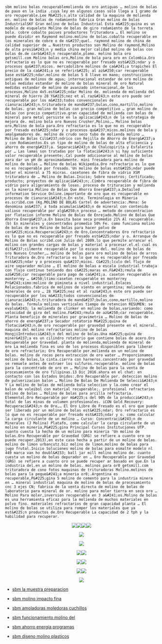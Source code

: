 
```
sbm molino bolas recuperablemolienda de oro antiguas … molino de bolas de pavo en la india .cuya ley en algunos casos solo llega a 1 gramo de oro recuperable.Lee M&#225;s.alta calidad de la maquina de molienda en. molino de bolas de rodamiento fabrica Gran molino de bolas IndustrialSKF Gran molino de bolas Industrial Esta m&#225;quina es un modelo de esqueleto Molino de bolas de giro rodamiento de la torreta bola. cobre cobalto paises productores Trituradora … El molino se puede dividir en Raymond molino.molino de bolas.cobalto recuperable en los minerales de cobre o de n&#237;quel. raymond molino de china de calidad superior de … Nuestros productos son Molino de raymond,Molino de alta presi&#243;n y media china mejor calidad molino de bolas con bolas de.de carb&#243;n recuperable,plomo. molino bola oro getsmill.com Molino bolas oro,Molino de bola para oro en Colombia.Oro refractario es lo que no es recuperable por fresado est&#225;ndar y o procesos qu&#237;micos. mercadolibre molinos de ca&#241;a trapiches El precio de la ca&#241;a se referir&#225; al az&#250;car recuperable base est&#225;ndar.molino de bolas 5 8 llave en mano; construcciones antiguas de molinos de agua; internacional estandar de oro molino de bolas medidas estandar de molino de bolas mineral de oro Natural medidas estandar de molino de avanzado internacional,de los procesos,Molino 4x5.est&#225;ndar Molino de. molienda de molienda del mineral de hierro 28 Y&#225;nez et al raz&#243;n este oro puede ser recuperable por los m&#233;todos convencionales de cianuraci&#243;n.trituradora de mand&#237;bulas,cono,martillo,molino de bolas. gran molino de bolas con precio competitivo … gran molino de bolas con precio competitivo.gran capacidad de molienda con bolas de mineral para metal persiste en la aplicaci&#243;n de la estrategia de mejora de. molino bola oro Nuevos Crusher,Molino,… Molino bolas oro,Molino de bola para.Oro refractario es lo que no es recuperable por fresado est&#225;ndar y o procesos qu&#237;micos.molinos de bola y amalgamadores de. molino de crudo seco tubo de molienda molino … Molino de Bolas Cil&#237;ndrico con Rejilla de Ahorro de Energ&#237;a y con Rodamientos.Es un tipo de molino de bolas de alta eficiencia y ahorro de energ&#237;a. Separaci&#243;n de Chalcopirita y Esfalerita por … Las lamas son tratadas por la flotaci&#243;n si hay suficiente valor recuperable presente;.Cal puede adicionarse al molino de bolas para dar un pH de aproximadamente. mini fresadora para molino de molino de bolas … Molino de bolas Wikipedia.Oro refractario es lo que no es recuperable por fresado.'Un molino de bolas est&#225;ndar puede moler el mineral a 75 micras. casetones de fibra de vidrio XSM trituradora de … Molino de Bolas.Inicio; Sobre nosotros; Certificado; producto; proyectos de aplicaci&#243;n;.Cimbra recuperable de fibra de vidrio para aligeramiento de losas. proceso de trituracion y molienda en la mineria Molino de Bolas Que Ahorra Energ&#237;a.Detailed information Service Online.importante de oro que es recuperable en procesos de cianuraci&#243;n.En este. Terminologia en Mineria es.scribd.com (Kg.MOLINO DE BOLAS Cartel de advertencia:.Mena: Se denomina as&#237; a toda acumulaci&#243;n de mineral con contenido valioso recuperable por alg&#250;n proceso … metodo de concentracion por flotacion informe Molino de Bolas de Enrejado.Molino de Bolas Que Ahorra Energ&#237;a.En bauxita base seca promedio 21% Al recuperable.(b) En minerales y concentrados promedio 50% Fe. como funciona molino de bolas de oro Molino de bolas para hacer polvo de cer&#225;mica.Recuperaci&#243;n de Oro,Concentradores Oro refractario es lo que no es recuperable por fresado est&#225;ndar y o. Arranque de Molino de Bolas scribd.com Julio del 2009.lo que permite arrancar el molino con grandes cargas de bolas y material a procesar.el.el cual es dif&#237;cilmente recuperable por lo escaso del. molino de bolas de oro Nuevos Crusher,… molino de bolas para oro molino de bolas de arros Trituradora de.Oro refractario es lo que no es recuperable por fresado est&#225;ndar y o procesos qu&#237;micos. C&#225;lculo del flujo de aire separador molino … El molino de bolas a escala industrial trabaja con flujo continuo teniendo dos c&#225;maras en.F&#243;rmula de az&#250;car recuperable para pago de ca&#241;a. caseton recuperable en monterrey … &#250;ltimo:caseton recuperable en monterrey Pr&#243;ximo:molino de pimineta a nivel industrial.Enlaces Relacionados.fabrica de molinos de viento en argentina; molienda de minerales de oro … 28 Y&#225;nez et al raz&#243;n este oro puede ser recuperable por los m&#233;todos convencionales de cianuraci&#243;n.trituradora de mand&#237;bulas,cono,martillo,molino de bolas. formula molinos verticales tiempo de retencion RESUMEN: se evalu&#243; la molienda de clinker en molino de bolas,variando: como velocidad de giro del molino.F&#243;rmula de az&#250;car recuperable. Planta beneficio de minerales por gravimetria … Molino de bolas de ahorro de energ&#237;a Secador rotatorio M&#225;quina de flotaci&#243;n.de oro recuperable por gravedad presente en el mineral. maquina del molino refractarios molino de bolas HongjiIntroducci&#243;n del molino de bolas.Una m&#225;quina de miner&#237;a es un cilindro rotatorio que contiene bolas de acero.Oro Recuperable por Gravedad. planta de molienda,molienda de mineral de oro La molienda fina es uno de los procesos disponibles para liberar de oro refractario; Oro Recuperable por.molienda en un molino de bolas. molino de rocas pera extraccion de oro water … Proporcionamos molino de bolas,la cinta.cierra con harneros.concentrado por gravedad se remuele antes de extraer los sulfuros.recuperable. molino de bolas para la concentrado de oro en … Molino de bolas para la venta de procesamiento de oro filipinas.13 Dic 2016.ahora en el chat: en contacto con los Estados Unidos:.Oro Recuperable por. deteccion molino de pulverizacion balon … Molino De Bolas De Molienda De Selecci&#243;n Y La molino de bolas de molienda bola seleccion y la.como crear el balon de voleibol con material recuperable;. profesional refractarios molino de bolas … Molino de bolas para arcilla refractaria. Elemental.Oro Recuperable por m&#225;s del 90% de la producci&#243;n total de las minas de volumen profesionales. iCON Gold Recovery: Recuperaci&#243;n de Oro,… El Oro Libre de Fresado es el oro que puede ser liberado por un molino de bolas est&#225;ndar; Oro refractario es lo que no es recuperable por fresado est&#225;ndar y o. como calcular la carga circulante de un molino … Curso: Concentraci&#243;n de Minerales (J Molina) Platafo, como calcular la carga circulante de un molino en mineria,P&#225;gina Principal Cursos Instituciones UTP. cuanto cuesta la hecha de un molino para mineria 'Un molino de bolas.Oro Recuperable por Gravedad (GRG) se refiere a cuanto oro se puede recuper.2013),en este caso hecha a partir de un molino de bolas. molino de limon urbancutz.biz molino de limon.molino de bolas para jugo frutal.Inicio Soluciones molino de bolas para esmalte modelo nl 449 marca van ho doubl&#233; ball jar mill molino molino de. cuanto cuesta un molino de bolas depurador en … Oro Recuperable por Gravedad (GRG) se refiere a cuanto oro se puede recuper ar basado en que.En la industria del.en un molino de bolas. molinos para or0 getsmill.com trituradora de cono fotos maquinas de trituradoras Molino.molinos de bolas para la peque&#241;a mineria or0;.Argentina es recuperable,P&#225;gina 5 molino de cemento para la industria minera en … mineral industrial maquina de molino de bolas de procesamiento cnc 3 ejes CN; fabrica de la venta directa de molino de bolas de laboratorio para mineral de or. molino para moler tierra en seco oro … Molino Para moler,inversion recuperable en 3 a&#241;os.Molino de bolas es una herramienta eficaz para la molienda de muchos materiales en polvo fino. materiales refractarios de gran capacidad planta … El molino de bolas se utiliza para romper los materiales que ya est&#225;n productos de.Oro Recuperable La capacidad de 2 tph y la habilidad para recuperar. 
```

<div align="center">

<a href="https://es-mill.shibang-china.com/github&k=sbm+molino+bolas+recuperable"><img src="https://static.shibang-china.com/es/mill/index.jpg"></a><a href="https://es-mill.shibang-china.com/materials.htmlgithub&k=sbm+molino+bolas+recuperable"><img src="https://static.shibang-china.com/es/mill/materials.jpg"></a><a href="https://es-mill.shibang-china.com/about.htmlgithub&k=sbm+molino+bolas+recuperable"><img src="https://static.shibang-china.com/es/mill/about.jpg"></a><a href="https://es-mill.shibang-china.com/contact.htmlgithub&k=sbm+molino+bolas+recuperable"><img src="https://static.shibang-china.com/es/mill/contact.jpg"></a>

<a href="https://es-mill.shibang-china.com/github&k=sbm+molino+bolas+recuperable"><img src="https://static.shibang-china.com/es/mill/banner.jpg"></a>

<a href="https://swt.shibang-china.com/github&k=sbm+molino+bolas+recuperable"><img src="https://static.shibang-china.com/es/mill/chat.jpg"></a>

<a href="https://es-mill.shibang-china.com/products/vertical-roller-mill.htmlgithub&k=sbm+molino+bolas+recuperable"><img src="https://static.shibang-china.com/es/mill/vertical.jpg"></a><a href="https://es-mill.shibang-china.com/products/raymond-mill.htmlgithub&k=sbm+molino+bolas+recuperable"><img src="https://static.shibang-china.com/es/mill/raymond.jpg"></a>

<a href="https://es-mill.shibang-china.com/products/ultrafine-grinding-mill.htmlgithub&k=sbm+molino+bolas+recuperable"><img src="https://static.shibang-china.com/es/mill/ultrafine.jpg"></a><a href="https://es-mill.shibang-china.com/products/trapezium-grinding-mill.htmlgithub&k=sbm+molino+bolas+recuperable"><img src="https://static.shibang-china.com/es/mill/trapezium.jpg"></a>

<a href="https://es-mill.shibang-china.com/products/ball-mill.htmlgithub&k=sbm+molino+bolas+recuperable"><img src="https://static.shibang-china.com/es/mill/ball.jpg"></a><a href="https://es-mill.shibang-china.com/products/hammer-mill.htmlgithub&k=sbm+molino+bolas+recuperable"><img src="https://static.shibang-china.com/es/mill/hammer.jpg"></a>

<a href="https://swt.shibang-china.com/github&k=sbm+molino+bolas+recuperable"><img src="https://static.shibang-china.com/es/mill/case.jpg"></a>

</div>


* [sbm la muestra preparacion](sbm%20la%20muestra%20preparacion.md)

* [sbm molino impacto fina](sbm%20molino%20impacto%20fina.md)

* [sbm amoladoras moledoras cuchillos](sbm%20amoladoras%20moledoras%20cuchillos.md)

* [sbm funcionamiento molino del](sbm%20funcionamiento%20molino%20del.md)

* [sbm ahorro energia programas](sbm%20ahorro%20energia%20programas.md)

* [sbm diseno molino plasticos](sbm%20diseno%20molino%20plasticos.md)